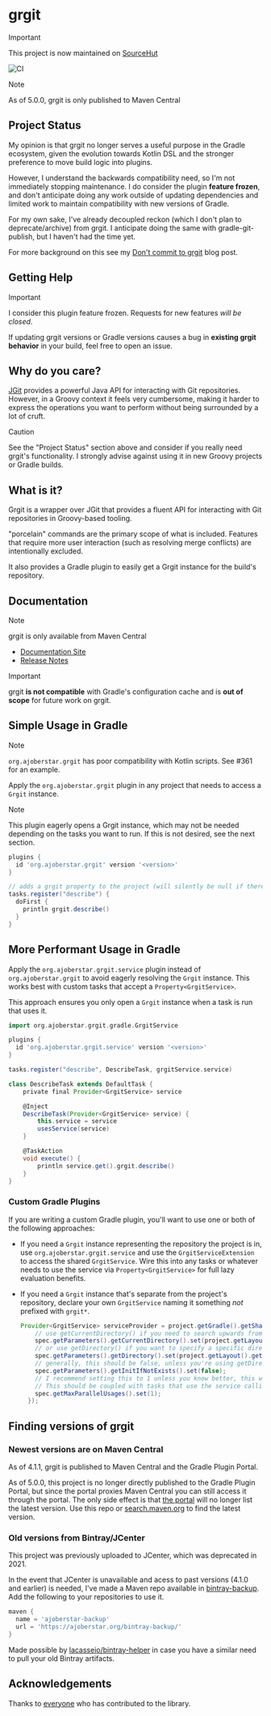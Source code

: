 # grgit

> [!IMPORTANT]
> This project is now maintained on [SourceHut](https://git.sr.ht/~ajoberstar/grgit)

![CI](https://github.com/ajoberstar/grgit/workflows/CI/badge.svg)

> [!NOTE]
> As of 5.0.0, grgit is only published to Maven Central

## Project Status

My opinion is that grgit no longer serves a useful purpose in the Gradle ecosystem, given the evolution towards Kotlin DSL and the stronger preference to move build logic into plugins.

However, I understand the backwards compatibility need, so I'm not immediately stopping maintenance. I do consider the plugin **feature frozen**, and don't anticipate doing any work outside of updating dependencies and limited work to maintain compatibility with new versions of Gradle.

For my own sake, I've already decoupled reckon (which I don't plan to deprecate/archive) from grgit. I anticipate doing the same with gradle-git-publish, but I haven't had the time yet.

For more background on this see my [Don't commit to grgit](https://andrewoberstar.com/posts/2024-04-02-dont-commit-to-grgit/) blog post.

## Getting Help

> [!IMPORTANT]
> I consider this plugin feature frozen. Requests for new features _will be closed_.

If updating grgit versions or Gradle versions causes a bug in **existing grgit behavior** in your build, feel free to open an issue.

## Why do you care?

[JGit](https://eclipse.org/jgit/) provides a powerful Java API for interacting with Git repositories. However,
in a Groovy context it feels very cumbersome, making it harder to express the operations you want to perform
without being surrounded by a lot of cruft.

> [!CAUTION]
> See the "Project Status" section above and consider if you really need grgit's functionality. I strongly advise against using it in new Groovy projects or Gradle builds.

## What is it?

Grgit is a wrapper over JGit that provides a fluent API for interacting with Git repositories in Groovy-based
tooling.

"porcelain" commands are the primary scope of what is included. Features that require
more user interaction (such as resolving merge conflicts) are intentionally excluded.

It also provides a Gradle plugin to easily get a Grgit instance for the build's repository.

## Documentation

> [!NOTE]
> grgit is only available from Maven Central

- [Documentation Site](https://ajoberstar.org/grgit/main/index.html)
- [Release Notes](https://github.com/ajoberstar/grgit/releases)

> [!IMPORTANT]
> grgit **is not compatible** with Gradle's configuration cache and is **out of scope** for future work on grgit.

## Simple Usage in Gradle

> [!NOTE]
> `org.ajoberstar.grgit` has poor compatibility with Kotlin scripts. See #361 for an example. 

Apply the `org.ajoberstar.grgit` plugin in any project that needs to access a `Grgit` instance.

> [!NOTE]
> This plugin eagerly opens a Grgit instance, which may not be needed depending on the tasks you want to run. If this is not desired, see the next section.

``` groovy
plugins {
  id 'org.ajoberstar.grgit' version '<version>'
}

// adds a grgit property to the project (will silently be null if there's no git repo)
tasks.register("describe") {
  doFirst {
    println grgit.describe()
  }
}
```

## More Performant Usage in Gradle

Apply the `org.ajoberstar.grgit.service` plugin instead of `org.ajoberstar.grgit` to avoid eagerly resolving the `Grgit` instance. This works best with custom tasks that accept a `Property<GrgitService>`.

This approach ensures you only open a `Grgit` instance when a task is run that uses it.

``` groovy
import org.ajoberstar.grgit.gradle.GrgitService

plugins {
  id 'org.ajoberstar.grgit.service' version '<version>'
}

tasks.register("describe", DescribeTask, grgitService.service)

class DescribeTask extends DefaultTask {
    private final Provider<GrgitService> service

    @Inject
    DescribeTask(Provider<GrgitService> service) {
        this.service = service
        usesService(service)
    }

    @TaskAction
    void execute() {
        println service.get().grgit.describe()
    }
}
```

### Custom Gradle Plugins

If you are writing a custom Gradle plugin, you'll want to use one or both of the following approaches:

- If you need a `Grgit` instance representing the repository the project is in, use `org.ajoberstar.grgit.service` and use the `GrgitServiceExtension` to access the shared `GrgitService`. Wire this into any tasks or whatever needs to use the service via `Property<GrgitService>` for full lazy evaluation benefits.
- If you need a `Grgit` instance that's separate from the project's repository, declare your own `GrgitService` naming it something _not_ prefixed with `grgit*`.

  ``` groovy
  Provider<GrgitService> serviceProvider = project.getGradle().getSharedServices().registerIfAbsent("grgit", GrgitService.class, spec -> {
      // use getCurrentDirectory() if you need to search upwards from the provided directory
      spec.getParameters().getCurrentDirectory().set(project.getLayout().getProjectDirectory());
      // or use getDirectory() if you want to specify a specific directory and not search
      spec.getParameters().getDirectory().set(project.getLayout().getBuildDirectory().dir("my-custom-repo"));
      // generally, this should be false, unless you're using getDirectory() choose to have the repo initialized if the directory does not exist
      spec.getParameters().getInitIfNotExists().set(false);
      // I recommend setting this to 1 unless you know better, this will avoid multiple parallel tasks editing the repo at the same time
      // This should be coupled with tasks that use the service calling "usesService()" to register their usage of the service
      spec.getMaxParallelUsages().set(1);
    });
  ```

## Finding versions of grgit

### Newest versions are on Maven Central

As of 4.1.1, grgit is published to Maven Central and the Gradle Plugin Portal.

As of 5.0.0, this project is no longer directly published to the Gradle Plugin Portal, but since the portal proxies Maven Central you can still access it through the portal. The only side effect is that [the portal](https://plugins.gradle.org/plugin/org.ajoberstar.grgit) will no longer list the latest version. Use this repo or [search.maven.org](https://search.maven.org/search?q=g:org.ajoberstar.grgit) to find the latest version.

### Old versions from Bintray/JCenter

This project was previously uploaded to JCenter, which was deprecated in 2021.

In the event that JCenter is unavailable and acess to past versions (4.1.0 and earlier) is needed, I've made a Maven repo available in [bintray-backup](https://github.com/ajoberstar/bintray-backup). Add the following to your repositories to use it.

```groovy
maven {
  name = 'ajoberstar-backup'
  url = 'https://ajoberstar.org/bintray-backup/'
}
```

Made possible by [lacasseio/bintray-helper](https://github.com/lacasseio/bintray-helper) in case you have a similar need to pull your old Bintray artifacts.

## Acknowledgements

Thanks to [everyone](https://github.com/ajoberstar/grgit/graphs/contributors) who has contributed to the library.
